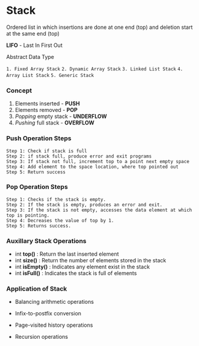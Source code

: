 # Stack

Ordered list in which insertions are done at one end (top) and deletion start at the same end (top)

**LIFO** - Last In First Out

Abstract Data Type

`1. Fixed Array Stack`
`2. Dynamic Array Stack`
`3. Linked List Stack`
`4. Array List Stack`
`5. Generic Stack`

### Concept

1. Elements inserted - **PUSH**
2. Elements removed - **POP**
3. _Popping_ empty stack - **UNDERFLOW**
4. _Pushing_ full stack - **OVERFLOW**

### Push Operation Steps

```
Step 1: Check if stack is full
Step 2: if stack full, produce error and exit programs
Step 3: If stack not full, increment top to a point next empty space
Step 4: Add element to the space location, where top pointed out
Step 5: Return success
```

### Pop Operation Steps

```
Step 1: Checks if the stack is empty.
Step 2: If the stack is empty, produces an error and exit.
Step 3: If the stack is not empty, accesses the data element at which top is pointing.
Step 4: Decreases the value of top by 1.
Step 5: Returns success.
```

### Auxillary Stack Operations

- int **top()** : Return the last inserted element
- int **size()** : Return the number of elements stored in the stack
- int **isEmpty()** : Indicates any element exist in the stack
- int **isFull()** : Indicates the stack is full of elements

### Application of Stack

- Balancing arithmetic operations

- Infix-to-postfix conversion

- Page-visited history operations

- Recursion operations
